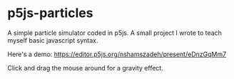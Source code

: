 # p5js-particles
A simple particle simulator coded in p5js. 
A small project I wrote to teach myself basic javascript syntax. 

Here's a demo: https://editor.p5js.org/nshamszadeh/present/eDnzGqMm7

Click and drag the mouse around for a gravity effect.
